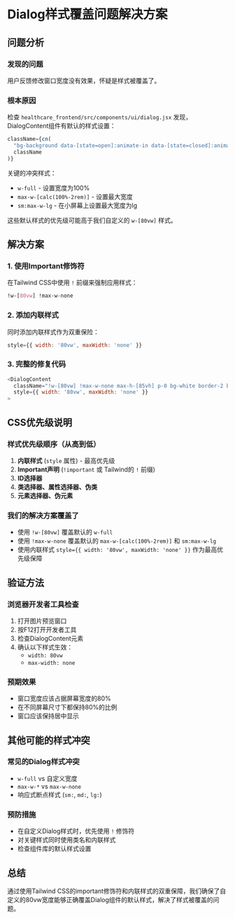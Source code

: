 # Dialog样式覆盖问题解决方案

## 问题分析

### 发现的问题
用户反馈修改窗口宽度没有效果，怀疑是样式被覆盖了。

### 根本原因
检查 `healthcare_frontend/src/components/ui/dialog.jsx` 发现，DialogContent组件有默认的样式设置：

```javascript
className={cn(
  "bg-background data-[state=open]:animate-in data-[state=closed]:animate-out data-[state=closed]:fade-out-0 data-[state=open]:fade-in-0 data-[state=closed]:zoom-out-95 data-[state=open]:zoom-in-95 fixed top-[50%] left-[50%] z-50 grid w-full max-w-[calc(100%-2rem)] translate-x-[-50%] translate-y-[-50%] gap-4 rounded-lg border p-6 shadow-lg duration-200 sm:max-w-lg",
  className
)}
```

关键的冲突样式：
- `w-full` - 设置宽度为100%
- `max-w-[calc(100%-2rem)]` - 设置最大宽度
- `sm:max-w-lg` - 在小屏幕上设置最大宽度为lg

这些默认样式的优先级可能高于我们自定义的 `w-[80vw]` 样式。

## 解决方案

### 1. 使用Important修饰符
在Tailwind CSS中使用 `!` 前缀来强制应用样式：
```css
!w-[80vw] !max-w-none
```

### 2. 添加内联样式
同时添加内联样式作为双重保险：
```javascript
style={{ width: '80vw', maxWidth: 'none' }}
```

### 3. 完整的修复代码
```javascript
<DialogContent 
  className="!w-[80vw] !max-w-none max-h-[85vh] p-0 bg-white border-2 border-gray-200 shadow-2xl" 
  style={{ width: '80vw', maxWidth: 'none' }}
>
```

## CSS优先级说明

### 样式优先级顺序（从高到低）
1. **内联样式** (`style` 属性) - 最高优先级
2. **Important声明** (`!important` 或 Tailwind的 `!` 前缀)
3. **ID选择器**
4. **类选择器、属性选择器、伪类**
5. **元素选择器、伪元素**

### 我们的解决方案覆盖了
- 使用 `!w-[80vw]` 覆盖默认的 `w-full`
- 使用 `!max-w-none` 覆盖默认的 `max-w-[calc(100%-2rem)]` 和 `sm:max-w-lg`
- 使用内联样式 `style={{ width: '80vw', maxWidth: 'none' }}` 作为最高优先级保障

## 验证方法

### 浏览器开发者工具检查
1. 打开图片预览窗口
2. 按F12打开开发者工具
3. 检查DialogContent元素
4. 确认以下样式生效：
   - `width: 80vw`
   - `max-width: none`

### 预期效果
- 窗口宽度应该占据屏幕宽度的80%
- 在不同屏幕尺寸下都保持80%的比例
- 窗口应该保持居中显示

## 其他可能的样式冲突

### 常见的Dialog样式冲突
- `w-full` vs 自定义宽度
- `max-w-*` vs `max-w-none`
- 响应式断点样式 (`sm:`, `md:`, `lg:`)

### 预防措施
- 在自定义Dialog样式时，优先使用 `!` 修饰符
- 对关键样式同时使用类名和内联样式
- 检查组件库的默认样式设置

## 总结
通过使用Tailwind CSS的important修饰符和内联样式的双重保障，我们确保了自定义的80vw宽度能够正确覆盖Dialog组件的默认样式，解决了样式被覆盖的问题。 